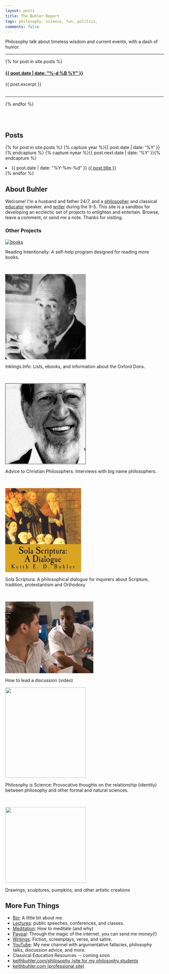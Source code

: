 ```yaml
---
layout: posts
title: The Buhler Report
tags: philosophy, science, fun, politics, 
comments: false
--- 
```


<p style="center"> Philosophy talk about timeless wisdom and current events, with a dash of humor.</p>


<hr>


{% for post in site.posts %}

<div class="post">
    <h4><a class="post-link" href="{{ post.url | prepend: site.baseurl }}">{{ post.date | date: "%-d %B %Y" }}</a></h4>
    <div class="post-excerpt">{{ post.excerpt }}</div>
    <br>
    <hr>
</div>

{% endfor %}



<br>
<br>

## Posts

{% for post in site.posts %}
  {% capture year %}{{ post.date | date: '%Y' }}{% endcapture %}
  {% capture nyear %}{{ post.next.date | date: '%Y' }}{% endcapture %}
  <li><span class="time">{{ post.date | date: "%Y-%m-%d" }}</span> <a href="{{ post.url }}">{{ post.title }}</a></li>
{% endfor %}


<br>

## About Buhler

Welcome! I'm a husband and father 24/7, and a [philosopher](/) and classical [educator](/teaching) speaker, and [writer](http://www.amazon.com/Sola-Scriptura-Dialogue-Keith-Buhler-ebook/dp/B009N27L12/ref=sr_1_9?ie=UTF8&qid=1401301911&sr=8-9&keywords=sola+scriptura) during the 9-5. This site is a sandbox for developing an ecclectic set of projects to enlighten and entertain. Browse, leave a comment, or send me a note. Thanks for visiting.

### Other Projects

<p><a id="IRP" target="_blank" href="http://bit.ly/36BooksPerYear"> <img src="/img/fun-books.jpg" alt="books" align="center"> </a>  </p><p>Reading Intentionally: A self-help program designed for reading more books. </p>

<br>

<p><a id="Inklings"  target="_blank" href="http://www.inklings.info"> <img src="/img/fun-lewis.jpg" align="center" width="256"> </a> </p><p>Inklings.Info: Lists, ebooks, and information about the Oxford Dons. </p>

<br>

<p><a id="Advice" target="_blank" href="http://bit.ly/22o8m7j"> <img src="/img/alvin-plantinga.jpg" width="256" height="256" align="center"></a></p><p>  Advice to Christian Philosophers: Interviews with big name philosophers.</p>

<br>

<p><a id="Sola Scriptura" target="_blank" href="http://bitly.com/ScriptureOrTradition"> <img src="/img/fun-sola.jpg" align="center"></a> </p><p>Sola Scriptura: A philosophical dialogue for inquirers about Scripture, tradition, protestantism and Orthodoxy</p>

<br>

<p><a id="discussion" target="_blank" href="https://www.youtube.com/watch?v=yU9_t1sS6ws"> <img src="/img/fun-discussion.jpg" align="center">  </a></p><p> How to lead a discussion (video)</p>

<p><a id="science" target="_blank" href="http://www.philosophyisscience.com"> <img src="http://mrnussbaum.com/images/isaac_newton.jpg" width="256" height="286" align="center" width="">  </a></p><p> Philosophy is Science: Provocative thoughts on the relationship (identity) between philosophy and other formal and natural sciences.  </p>

<br>

<p><a id="art" target="_blank" href="http://www.keithbuhler.com/art"> <img src="http://keithbuhler.com/img/fun-wither-small.jpg" width="256" height="240" align="center">  </a></p><p> Drawings, sculptures,  pumpkins, and other artistic creations  </p>


## More Fun Things

* [Bio](/bio): A little bit about me.
* [Lectures](/speaking): public speeches, conferences, and classes.
* [Meditation](/meditation): How to meditate (and why)
* [Paypal](https://www.paypal.me/keithbuhler): Through the magic of the internet, you can send me money(!) 
* [Writings](/writings): Fiction, screenplays, verse, and satire. 
* [YouTube](https://www.youtube.com/channel/UCDxfeT2v6-kFM12T7zD-K9Q): My new channel with argumentative fallacies, philosophy talks, discussion advice, and more.
* Classical Education Resources -- coming soon
* [keithbuhler.com/philosophy (site for my philosophy students](/philosophy)
* [keithbuhler.com (professional site)](/)

